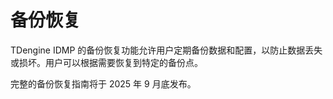 # 备份恢复

TDengine IDMP 的备份恢复功能允许用户定期备份数据和配置，以防止数据丢失或损坏。用户可以根据需要恢复到特定的备份点。

完整的备份恢复指南将于 2025 年 9 月底发布。
